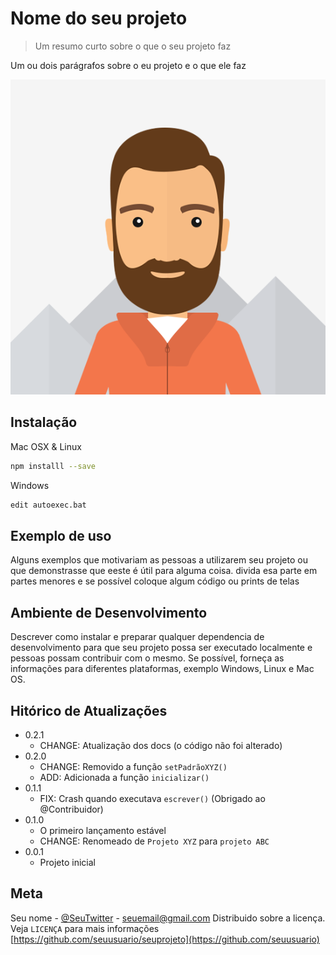 # Nome do seu projeto
> Um resumo curto sobre o que o seu projeto faz

Um ou dois parágrafos sobre o eu projeto e o que ele faz

![](photo.png)

## Instalação

Mac OSX & Linux

```sh
npm installl --save
```

Windows

```sh
edit autoexec.bat
```

## Exemplo de uso

Alguns exemplos que motivariam as pessoas 
a utilizarem seu projeto ou que 
demonstrasse que eeste é útil para alguma 
coisa. divida esa parte em partes menores 
e se possível coloque algum código ou 
prints de telas

## Ambiente de Desenvolvimento

Descrever como instalar e preparar 
qualquer dependencia de desenvolvimento 
para que seu projeto possa ser executado 
localmente e pessoas possam contribuir 
com o mesmo. Se possível, forneça as 
informações para diferentes plataformas, 
exemplo Windows, Linux e Mac OS.

## Hitórico de Atualizações

* 0.2.1
    * CHANGE: Atualização dos docs (o código não foi alterado)
* 0.2.0
    * CHANGE: Removido a função
    `setPadrãoXYZ()`
    * ADD: Adicionada a função `inicializar()`
* 0.1.1
    * FIX: Crash quando executava `escrever()` (Obrigado ao @Contribuidor)
* 0.1.0
    * O primeiro lançamento estável
    * CHANGE: Renomeado de `Projeto XYZ`
    para `projeto ABC`
* 0.0.1
    * Projeto inicial

## Meta

Seu nome - [@SeuTwitter](https://twitter.com/seuTwitter) - seuemail@gmail.com
Distribuido sobre a licença. Veja `LICENÇA` para mais informações
[https://github.com/seuusuario/seuprojeto](https://github.com/seuusuario)

